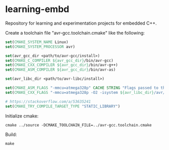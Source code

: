 # learning-embd
Repository for learning and experimentation projects for embedded C++.


Create a toolchain file "avr-gcc.toolchain.cmake" like the following:
```cmake
set(CMAKE_SYSTEM_NAME Linux)
set(CMAKE_SYSTEM_PROCESSOR avr)

set(avr_gcc_dir <path/to/avr-gcc/install>)
set(CMAKE_C_COMPILER ${avr_gcc_dir}/bin/avr-gcc)
set(CMAKE_CXX_COMPILER ${avr_gcc_dir}/bin/avr-g++)
set(CMAKE_ASM_COMPILER ${avr_gcc_dir}/bin/avr-as)

set(avr_libc_dir <path/to/avr-libc/install>)

set(CMAKE_ASM_FLAGS "-mmcu=atmega328p" CACHE STRING "Flags passed to the assembler compiler")
set(CMAKE_CXX_FLAGS "-mmcu=atmega328p -O2 -isystem ${avr_libc_dir}/avr/include" CACHE STRING "Flags passed to the C++ compmiler")

# https://stackoverflow.com/a/53635241
set(CMAKE_TRY_COMPILE_TARGET_TYPE "STATIC_LIBRARY")

```

Initialize cmake:
```shell
cmake ../source -DCMAKE_TOOLCHAIN_FILE=../avr-gcc.toolchain.cmake
```

Build:
```shell
make
```
